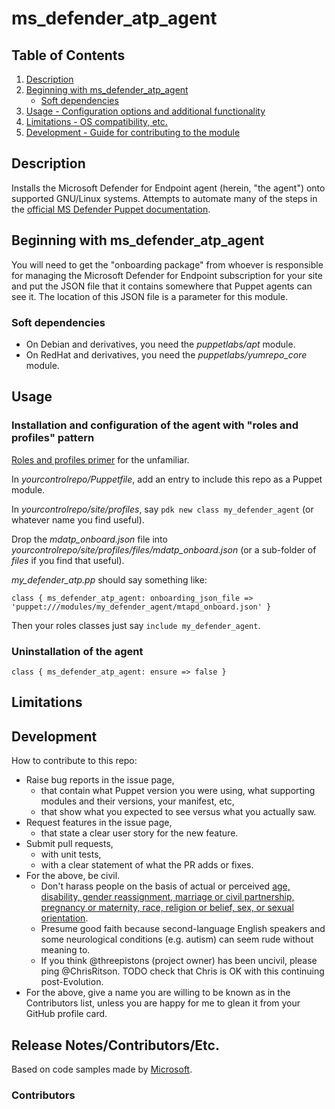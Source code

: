# ms_defender_atp_agent

## Table of Contents

1. [Description](#description)
1. [Beginning with ms_defender_atp_agent](#beginning-with-ms_defender_atp_agent)
   * [Soft dependencies](#soft-dependencies)
1. [Usage - Configuration options and additional functionality](#usage)
1. [Limitations - OS compatibility, etc.](#limitations)
1. [Development - Guide for contributing to the module](#development)

## Description

  Installs the Microsoft Defender for Endpoint agent (herein, "the agent") onto supported GNU/Linux systems.  Attempts to automate many of the steps in the [official MS Defender Puppet documentation][1].

##  Beginning with ms_defender_atp_agent

You will need to get the "onboarding package" from whoever is responsible for managing the Microsoft Defender for Endpoint subscription for your site and put the JSON file that it contains somewhere that Puppet agents can see it. The location of this JSON file is a parameter for this module.

### Soft dependencies

* On Debian and derivatives, you need the *puppetlabs/apt* module.
* On RedHat and derivatives, you need the *puppetlabs/yumrepo_core* module.

## Usage

### Installation and configuration of the agent with "roles and profiles" pattern

[Roles and profiles primer][1] for the unfamiliar.

In *yourcontrolrepo/Puppetfile*, add an entry to include this repo as a Puppet module.

In *yourcontrolrepo/site/profiles*, say `pdk new class my_defender_agent` (or whatever name you find useful).

Drop the *mdatp_onboard.json* file into *yourcontrolrepo/site/profiles/files/mdatp_onboard.json* (or a sub-folder of *files* if you find that useful).

*my_defender_atp.pp* should say something like:

```
class { ms_defender_atp_agent: onboarding_json_file => 'puppet:///modules/my_defender_agent/mtapd_onboard.json' }
```

Then your roles classes just say `include my_defender_agent`.

### Uninstallation of the agent

```
class { ms_defender_atp_agent: ensure => false }
```

## Limitations



## Development

How to contribute to this repo:
- Raise bug reports in the issue page,
  - that contain what Puppet version you were using, what supporting modules and their versions, your manifest, etc,
  - that show what you expected to see versus what you actually saw.
- Request features in the issue page,
  - that state a clear user story for the new feature.
- Submit pull requests,
  - with unit tests,
  - with a clear statement of what the PR adds or fixes.
- For the above, be civil.
  - Don't harass people on the basis of actual or perceived [age, disability, gender reassignment, marriage or civil partnership, pregnancy or maternity, race, religion or belief, sex, or sexual orientation][2].
  - Presume good faith because second-language English speakers and some neurological conditions (e.g. autism) can seem rude without meaning to.
  - If you think @threepistons (project owner) has been uncivil, please ping @ChrisRitson. TODO check that Chris is OK with this continuing post-Evolution.
- For the above, give a name you are willing to be known as in the Contributors list, unless you are happy for me to glean it from your GitHub profile card.

## Release Notes/Contributors/Etc.

Based on code samples made by [Microsoft][3].

### Contributors

[1]: https://puppet.com/docs/pe/2019.8/osp/the_roles_and_profiles_method.html
[2]: https://www.legislation.gov.uk/ukpga/2010/15/section/4/enacted
[3]: https://docs.microsoft.com/en-us/microsoft-365/security/defender-endpoint/linux-install-with-puppet
